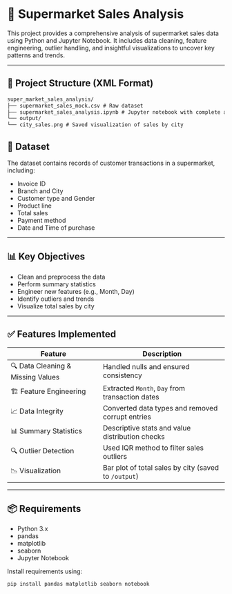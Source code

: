 # 🛒 Supermarket Sales Analysis

This project provides a comprehensive analysis of supermarket sales data using Python and Jupyter Notebook. It includes data cleaning, feature engineering, outlier handling, and insightful visualizations to uncover key patterns and trends.

---

## 📁 Project Structure (XML Format)
```xml
super_market_sales_analysis/
├── supermarket_sales_mock.csv # Raw dataset
├── supermarket_sales_analysis.ipynb # Jupyter notebook with complete analysis
└── output/
└── city_sales.png # Saved visualization of sales by city
```


## 🧪 Dataset

The dataset contains records of customer transactions in a supermarket, including:
- Invoice ID
- Branch and City
- Customer type and Gender
- Product line
- Total sales
- Payment method
- Date and Time of purchase

---

## 📊 Key Objectives

- Clean and preprocess the data
- Perform summary statistics
- Engineer new features (e.g., Month, Day)
- Identify outliers and trends
- Visualize total sales by city

---

## ✅ Features Implemented

| Feature                                     | Description                                                  |
|--------------------------------------------|--------------------------------------------------------------|
| 🔍 Data Cleaning & Missing Values           | Handled nulls and ensured consistency                        |
| 🏗 Feature Engineering                      | Extracted `Month`, `Day` from transaction dates              |
| 📈 Data Integrity                           | Converted data types and removed corrupt entries             |
| 📊 Summary Statistics                       | Descriptive stats and value distribution checks              |
| 🔍 Outlier Detection                        | Used IQR method to filter sales outliers                     |
| 📉 Visualization                            | Bar plot of total sales by city (saved to `/output`)         |

---

## 📦 Requirements

- Python 3.x
- pandas
- matplotlib
- seaborn
- Jupyter Notebook

Install requirements using:

```bash
pip install pandas matplotlib seaborn notebook
